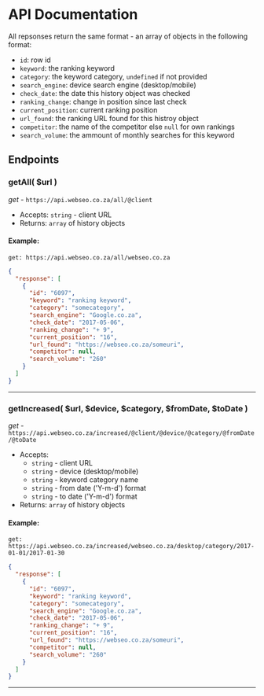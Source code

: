 # API Documentation

All repsonses return the same format - an array of objects in the following format:

- `id`: row id
- `keyword`: the ranking keyword
- `category`: the keyword category, `undefined` if not provided
- `search_engine`: device search engine (desktop/mobile)
- `check_date`: the date this history object was checked
- `ranking_change`: change in position since last check
- `current_position`: current ranking position
- `url_found`: the ranking URL found for this histroy object
- `competitor`: the name of the competitor else `null` for own rankings
- `search_volume`: the ammount of monthly searches for this keyword

## Endpoints

### getAll( $url )

_get_ -  `https://api.webseo.co.za/all/@client`

- Accepts: `string` - client URL
- Returns: `array` of history objects  

#### Example:

`get: https://api.webseo.co.za/all/webseo.co.za`

```json
{
  "response": [
    {
      "id": "6097",
      "keyword": "ranking keyword",
      "category": "somecategory",
      "search_engine": "Google.co.za",
      "check_date": "2017-05-06",
      "ranking_change": "+ 9",
      "current_position": "16",
      "url_found": "https://webseo.co.za/someuri",
      "competitor": null,
      "search_volume": "260"
    }
  ] 
}
```
<hr>

### getIncreased( $url, $device, $category, $fromDate, $toDate )

_get_ - `https://api.webseo.co.za/increased/@client/@device/@category/@fromDate/@toDate`

- Accepts: 
  - `string` - client URL
  - `string` - device (desktop/mobile)
  - `string` - keyword category name
  - `string` - from date ('Y-m-d') format
  - `string` - to date ('Y-m-d') format
- Returns: `array` of history objects

#### Example:

`get: https://api.webseo.co.za/increased/webseo.co.za/desktop/category/2017-01-01/2017-01-30`

```json
{
  "response": [
    {
      "id": "6097",
      "keyword": "ranking keyword",
      "category": "somecategory",
      "search_engine": "Google.co.za",
      "check_date": "2017-05-06",
      "ranking_change": "+ 9",
      "current_position": "16",
      "url_found": "https://webseo.co.za/someuri",
      "competitor": null,
      "search_volume": "260"
    }
  ] 
}
```

<hr>